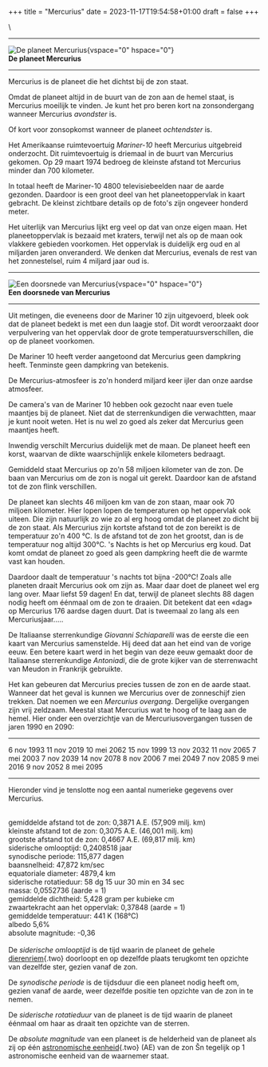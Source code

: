 +++
title = "Mercurius"
date = 2023-11-17T19:54:58+01:00
draft = false
+++

\

  -----------------------------------------------------------------------
  ![De planeet Mercurius](plaatjes/mercurius.gif){vspace="0" hspace="0"}\
  **De planeet Mercurius**

  -----------------------------------------------------------------------

Mercurius is de planeet die het dichtst bij de zon staat.

Omdat de planeet altijd in de buurt van de zon aan de hemel staat, is
Mercurius moeilijk te vinden. Je kunt het pro beren kort na
zonsondergang wanneer Mercurius *avondster* is.

Of kort voor zonsopkomst wanneer de planeet *ochtendster* is.

Het Amerikaanse ruimtevoertuig *Mariner-10* heeft Mercurius uitgebreid
onderzocht. Dit ruimtevoertuig is driemaal in de buurt van Mercurius
gekomen. Op 29 maart 1974 bedroeg de kleinste afstand tot Mercurius
minder dan 700 kilometer.

In totaal heeft de Mariner-10 4800 televisiebeelden naar de aarde
gezonden. Daardoor is een groot deel van het planeetoppervlak in kaart
gebracht. De kleinst zichtbare details op de foto\'s zijn ongeveer
honderd meter.

Het uiterlijk van Mercurius lijkt erg veel op dat van onze eigen maan.
Het planeetoppervlak is bezaaid met kraters, terwijl net als op de maan
ook vlakkere gebieden voorkomen. Het oppervlak is duidelijk erg oud en
al miljarden jaren onveranderd. We denken dat Mercurius, evenals de rest
van het zonnestelsel, ruim 4 miljard jaar oud is.

  -----------------------------------------------------------------------
  ![Een doorsnede van
  Mercurius](plaatjes/mercurius_doorsnede.jpg){vspace="0" hspace="0"}\
  **Een doorsnede van Mercurius**

  -----------------------------------------------------------------------

Uit metingen, die eveneens door de Mariner 10 zijn uitgevoerd, bleek ook
dat de planeet bedekt is met een dun laagje stof. Dit wordt veroorzaakt
door verpulvering van het oppervlak door de grote
temperatuursverschillen, die op de planeet voorkomen.

De Mariner 10 heeft verder aangetoond dat Mercurius geen dampkring
heeft. Tenminste geen dampkring van betekenis.

De Mercurius-atmosfeer is zo\'n honderd miljard keer ijler dan onze
aardse atmosfeer.

De camera\'s van de Mariner 10 hebben ook gezocht naar even tuele
maantjes bij de planeet. Niet dat de sterrenkundigen die verwachtten,
maar je kunt nooit weten. Het is nu wel zo goed als zeker dat Mercurius
geen maantjes heeft.

Inwendig verschilt Mercurius duidelijk met de maan. De planeet heeft een
korst, waarvan de dikte waarschijnlijk enkele kilometers bedraagt.

Gemiddeld staat Mercurius op zo\'n 58 miljoen kilometer van de zon. De
baan van Mercurius om de zon is nogal uit gerekt. Daardoor kan de
afstand tot de zon flink verschillen.

De planeet kan slechts 46 miljoen km van de zon staan, maar ook 70
miljoen kilometer. Hier lopen lopen de temperaturen op het oppervlak ook
uiteen. Die zijn natuurlijk zo wie zo al erg hoog omdat de planeet zo
dicht bij de zon staat. Als Mercurius zijn kortste afstand tot de zon
bereikt is de temperatuur zo\'n 400 °C. Is de afstand tot de zon het
grootst, dan is de temperatuur nog altijd 300°C. \'s Nachts is het op
Mercurius erg koud. Dat komt omdat de planeet zo goed als geen dampkring
heeft die de warmte vast kan houden.

Daardoor daalt de temperatuur \'s nachts tot bijna -200°C! Zoals alle
planeten draait Mercurius ook om zijn as. Maar daar doet de planeet wel
erg lang over. Maar liefst 59 dagen! En dat, terwijl de planeet slechts
88 dagen nodig heeft om éénmaal om de zon te draaien. Dit betekent dat
een «dag» op Mercurius 176 aardse dagen duurt. Dat is tweemaal zo lang
als een Mercuriusjaar\.....

De Italiaanse sterrenkundige *Giovanni Schiaparelli* was de eerste die
een kaart van Mercurius samenstelde. Hij deed dat aan het eind van de
vorige eeuw. Een betere kaart werd in het begin van deze eeuw gemaakt
door de Italiaanse sterrenkundige *Antoniadi*, die de grote kijker van
de sterrenwacht van Meudon in Frankrijk gebruikte.

Het kan gebeuren dat Mercurius precies tussen de zon en de aarde staat.
Wanneer dat het geval is kunnen we Mercurius over de zonneschijf zien
trekken. Dat noemen we een *Mercurius overgang*. Dergelijke overgangen
zijn vrij zeldzaam. Meestal staat Mercurius wat te hoog of te laag aan
de hemel. Hier onder een overzichtje van de Mercuriusovergangen tussen
de jaren 1990 en 2090:

  ------------- ------------- -------------
  6 nov 1993    11 nov 2019   10 mei 2062
  15 nov 1999   13 nov 2032   11 nov 2065
  7 mei 2003    7 nov 2039    14 nov 2078
  8 nov 2006    7 mei 2049    7 nov 2085
  9 mei 2016    9 nov 2052    8 mei 2095
  ------------- ------------- -------------

Hieronder vind je tenslotte nog een aantal numerieke gegevens over
Mercurius.

\
gemiddelde afstand tot de zon: 0,3871 A.E. (57,909 milj. km)\
kleinste afstand tot de zon: 0,3075 A.E. (46,001 milj. km)\
grootste afstand tot de zon: 0,4667 A.E. (69,817 milj. km)\
siderische omlooptijd: 0,2408518 jaar\
synodische periode: 115,877 dagen\
baansnelheid: 47,872 km/sec\
equatoriale diameter: 4879,4 km\
siderische rotatieduur: 58 dg 15 uur 30 min en 34 sec\
massa: 0,0552736 (aarde = 1)\
gemiddelde dichtheid: 5,428 gram per kubieke cm\
zwaartekracht aan het oppervlak: 0,37848 (aarde = 1)\
gemiddelde temperatuur: 441 K (168°C)\
albedo 5,6%\
absolute magnitude: -0,36\
\
De *siderische omlooptijd* is de tijd waarin de planeet de gehele
[dierenriem](dierenri.html){.two} doorloopt en op dezelfde plaats
terugkomt ten opzichte van dezelfde ster, gezien vanaf de zon.

De *synodische periode* is de tijdsduur die een planeet nodig heeft om,
gezien vanaf de aarde, weer dezelfde positie ten opzichte van de zon in
te nemen.

De *siderische rotatieduur* van de planeet is de tijd waarin de planeet
éénmaal om haar as draait ten opzichte van de sterren.

De *absolute magnitude* van een planeet is de helderheid van de planeet
als zij op één [astronomische eenheid](astronom.html){.two} (AE) van de
zon Šn tegelijk op 1 astronomische eenheid van de waarnemer staat.
